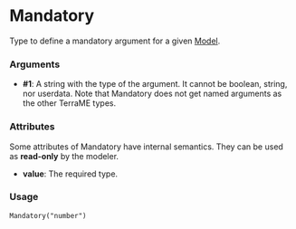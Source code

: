 # Mandatory

Type to define a mandatory argument for a given [Model](./model.md).  
  

### Arguments

- **#1**: A string with the type of the argument. It cannot be boolean, string, nor userdata. Note that Mandatory does not get named arguments as the other TerraME types.

### Attributes

Some attributes of Mandatory have internal semantics. They can be used as **read-only** by the modeler.

- **value**: The required type.

### Usage

```
Mandatory("number")
```